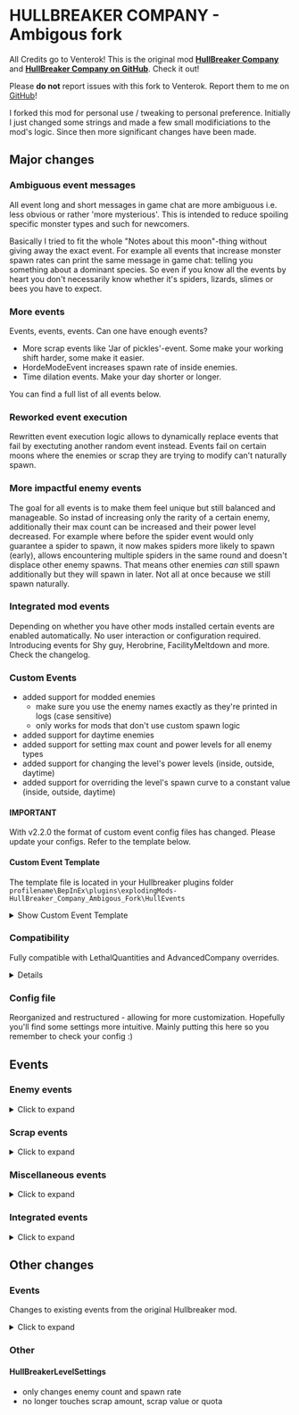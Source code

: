 # HULLBREAKER COMPANY - Ambigous fork

All Credits go to Venterok! This is the original mod [**HullBreaker Company**](https://thunderstore.io/c/lethal-company/p/Venterok/HullBreaker_Company/) and [**HullBreaker Company on GitHub**](https://github.com/Venterok/HullBreakerCompany). Check it out!

Please **do not** report issues with this fork to Venterok. Report them to me on [GitHub](https://github.com/YoBii/HullBreakerCompany/issues)!

I forked this mod for personal use / tweaking to personal preference. Initially I just changed some strings and made a few small modificiations to the mod's logic.
Since then more significant changes have been made.

## Major changes

### Ambiguous event messages
All event long and short messages in game chat are more ambiguous i.e. less obvious or rather 'more mysterious'. This is intended to reduce spoiling specific monster types and such for newcomers.

Basically I tried to fit the whole "Notes about this moon"-thing without giving away the exact event.
For example all events that increase monster spawn rates can print the same message in game chat: telling you something about a dominant species.
So even if you know all the events by heart you don't necessarily know whether it's spiders, lizards, slimes or bees you have to expect.

### More events
Events, events, events. Can one have enough events?
* More scrap events like 'Jar of pickles'-event. Some make your working shift harder, some make it easier.
* HordeModeEvent increases spawn rate of inside enemies.
* Time dilation events. Make your day shorter or longer.

You can find a full list of all events below.

### Reworked event execution
Rewritten event execution logic allows to dynamically replace events that fail by exectuting another random event instead.
Events fail on certain moons where the enemies or scrap they are trying to modify can't naturally spawn.

### More impactful enemy events
The goal for all events is to make them feel unique but still balanced and manageable.
So instad of increasing only the rarity of a certain enemy, additionally their max count can be increased and their power level decreased.
For example where before the spider event would only guarantee a spider to spawn, it now makes spiders more likely to spawn (early), allows encountering multiple spiders in the same round and doesn't displace other enemy spawns.
That means other enemies *can* still spawn additionally but they will spawn in later. Not all at once because we still spawn naturally.

### Integrated mod events
Depending on whether you have other mods installed certain events are enabled automatically. No user interaction or configuration required.
Introducing events for Shy guy, Herobrine, FacilityMeltdown and more. Check the changelog.

### Custom Events
* added support for modded enemies
	* make sure you use the enemy names exactly as they're printed in logs (case sensitive)
	* only works for mods that don't use custom spawn logic
* added support for daytime enemies
* added support for setting max count and power levels for all enemy types
* added support for changing the level's power levels (inside, outside, daytime)
* added support for overriding the level's spawn curve to a constant value  (inside, outside, daytime)

#### IMPORTANT
With v2.2.0 the format of custom event config files has changed. Please update your configs. Refer to the template below.

#### Custom Event Template

The template file is located in your Hullbreaker plugins folder `profilename\BepInEx\plugins\explodingMods-HullBreaker_Company_Ambigous_Fork\HullEvents`
<details>
	<summary>Show Custom Event Template</summary>

```
# CustomEvent Template
# I recommend you create a copy of this template and edit that.
# The filename doesn't matter. You can name it whatever you like.

# Change the line below to [ENABLED] or delete it to enable this custom event. 
[DISABLED]

# The internal event name
# REQUIRED
EventID = CustomEventName

# Default weighted rarity of the event
# REQUIRED
EventWeight = 0

# The long form message printed to in-game chat when the event is active
# REQUIRED
InGameMessage = My custom event chat message

# The short form message printed to in-game chat when the event is active
# REQUIRED
InGameShortMessage = EVENT MESSAGE

# List of enemies and their modifiers, seperated by comma
# Set modifier to -1 to not change
# enemyName = the name of the enemy. Must be identical to what's printed in hullbreaker logs/console
# rarity = the rarity to set (in % of the total inside enemy rarity) 
# maxcount = maximum number of entities of that enemy that can spawn at the same time
# power = the power level for that enemy
# EXAMPLE: Centipede:100:10:-1, SandSpider:100:8:1
SpawnableEnemies = enemyName:rarity:maxcount:power, enemyName:rarity:maxcount:power

# List of outside enemies and their modifiers, seperated by comma
# Set modifier to -1 to not change
# enemyName = the name of the enemy. Must be identical to what's printed in hullbreaker logs/console
# rarity = the rarity to set as an absolute number
# maxcount = maximum number of entities of that enemy that can spawn at the same time
# power = the power level for that enemy
# EXAMPLE: MouthDog:100:20:1, SandWorm:100:5:0
SpawnableOutsideEnemies = enemyName:rarity:maxcount:power, enemyName:rarity:maxcount:power

# List of daytime enemies and their modifiers, seperated by comma
# Set modifier to -1 to not change
# enemyName = the name of the enemy. Must be identical to what's printed in hullbreaker logs/console
# rarity = the rarity to set as an absolute number
# maxcount = maximum number of entities of that enemy that can spawn at the same time
# power = the power level for that enemy
# EXAMPLE: RedLocustBees:-1:10:0
SpawnableDaytimeEnemies = enemyName:rarity

# List of scrap items and their rarity, seperated by comma
# scrapName = the name of the scrap item. Must be identical to what's printed in hullbreaker logs/console
# rarity = the rarity to set (in % of the scrap rarity) 
# EXAMPLE SpawnableScrap = Big Bolt:10, Cookie mold pan:20, Teeth:50
SpawnableScrap = scrapName:rarity

# Increase the level's inside monster power cap by this number. Set to 0 to disable
GlobalPowerIncrease = 0

# Increase the level's outside monster power cap by this number. Set to 0 to disable
GlobalOutsidePowerIncrease = 0

# Increase the level's daytime monster power cap by this number. Set to 0 to disable
GlobalDaytimePowerIncrease = 0

# Override the global spawn rate to a constant value. Think number of enemies to spawn per wave. 256 will spawn everything instantly. Set to 0 to disable
GlobalInsideSpawnRateOverride = 0 

# Override the global outside spawn rate to a constant value. 256 will front load the outside enemy spawning. Set to 0 to disable
GlobalOutsideSpawnRateOverride = 0

# Override the global daytime spawn rate to a constant value. Think number of enemies to spawn per wave. 256 will spawn everything instantly. Set to 0 to disable
GlobalDaytimeSpawnRateOverride = 0
```
</details>

### Compatibility
Fully compatible with LethalQuantities and AdvancedCompany overrides.
<details>

Using these mods you can allow events that are otherwise not available on certain moons by setting the respective monster or scrap rarity to at least `1`.
For example with vanilla moon configuration you can't get Jester event on Experimentation because Jesters don't spawn there.
Using the tool of your choice set the Jester's rarity to `1` or any larger number. This will enable the Jester event on that moon.
</details>

### Config file
Reorganized and restructured - allowing for more customization. Hopefully you'll find some settings more intuitive.
Mainly putting this here so you remember to check your config :)


## Events

### Enemy events
<details>
	<summary>Click to expand</summary>

All enemy events increase the repective enemy's spawn chance. Some additionally increase their max count and decrease their power level to varying degrees.

They are designed to be impactful and create unique situations but still be manageable overall. Check your logs for what is changed exactly. 

Event | Details
------ | ------
Arachnophobia   | Bunker spiders are more likely to spawn. There can be two or even more. Recommended mod: Arachnophilia
Bee   | Circuit Bees are more likely to spawn and you can find a lot of them. This also increases daytime enemy spawns overall (take not LQ users).
Butler   | Butler spawns more likely and there's potentially more of them. They don't count to overall enemy cap.
DevochkaPizdec  | Ghost girls spawn more frequently and there can be more than one. Don't loose your head out there.
FlowerMan   | Brackens spawn more frequently and in larger quantities. They often move together but can separate and give you a really bad time.
Hell   | Jesters. Yes, multiple. Good luck.
HoarderBug   | Hoarding Bugs spawn a lot more frequently and in much larger quantities. It's a race for scrap - who will capture the most?
Lizards   | Puffers / Spore Lizards are more likely to spawn and there's more of them. They don't count to overall enemy cap.
Masked   | Masked enemy are more likely to spawn and there's more of them. They don't count to overall enemy cap.
Nutcracker   | Nutcrackers are more likely to spawn and there's more of them. They don't count to overall enemy cap.
Slime   | Hygrodere / Blobs spawn more frequently and in much larger quantities. Recommended mod: RandomSlimeColor, RandomEnemiesSize.
SpringMan   | Coil-heads are more likely to spawn and there can be a lot of them. Keep you eyes peeled.
</details>

### Scrap events
<details>
	<summary>Click to expand</summary>

Scrap events generally change the weights of certain scrap in the loot table to make them more common.

Most of these have been made with ImmersiveScrap in mind. They work perfectly fine without but balance might be off.

Event | Details
------ | ------
Armday   | Incerases spawn chance of heavy loot
BabkinPogreb   | Spawns a lot of pickle jars
ChristmasEve   | Spawns a lot of presents
Clownshow (Girl)   | Spawns a lot of scrap that can make noise like horns
DayDrinking   | Spawns a lot of alcoholic beverages
LuckyDay   | Increases chance for very valuable loot to spawn
SelfDefense   | Spawns a lot of weapon-like scrap items
</details>


### Miscellaneous events
<details>
	<summary>Click to expand</summary>

Traps events, time events and even some gameplay changing events.

You might need to change your strategy so keep your eyes open for these!

Event | Details
------ | ------
EnemyBounty   | The company pays money for killing monsters. Per enemy reward + final reward (configurable, read below)
HackedTurrets   | All turrets are permanently disabled
HordeMode   | Spawns enemies early and in large amounts
HullBreak   | Take a break. The company sends a bonus payment
LandMine   | Spawns a lot of landmines
NothingEvent | This is used to balance the chance of any event occuring. This event = no event
OnAPowderKeg  | Spawns more landmines. Landmines will randomly explode throughout the day.
OneForAll  | When the first crew member dies, the ship's autopilot is immediately instructed to leave (like voting, you have two hours)
OpenTheNoor  | All big security doors start in closed state
OutSideEnemyDay  | Frontloads outside enemy spawns to occur early in the day. Like eclipsed but only outside.
SpikeTrap  | Spawns a lot of spike traps (might have no effect in some custom interiors)
TimeAnomaly  | Time passes faster
TimeDilation  | Time passes more slower
TurretEvent  | Spawns a lot of turrets

</details>

### Integrated events
<details>
	<summary>Click to expand</summary>

List of events integrated with others mods (from all event categories). 

Event | Required Mod | Details
------ | ------ | ------
Boomba   | LethalThings | Increases boomba spawn chance and max count significantly.
Herobrine   | HerobrineMod | Increases Herobrine spawn chance. Can spawn  up to 2. Doesn't count towards power level.
ShyGuyEvent  | Scopophobia | Increases ShyGuy spawn chance and allows more to spawn - drastically increasing chance of actually finding one.
Meltdown   | FacilityMeltdown | Will trigger the meltdown event sometime during the day (random between early noon and midnight)
AC_Bunny  | AdvancedCompany | Increases spawn chance of AdvancedCompany unique item: Bunny ears
AC_Controller  | AdvancedCompany | Increases spawn chance of AdvancedCompany unique item: Controller (Green, Pietsmiet)
AC_RGBShoes  | AdvancedCompany | Increases spawn chance of AdvancedCompany unique item: Light Shoes
</details>

## Other changes

### Events

Changes to existing events from the original Hullbreaker mod.
<details>
	<summary>Click to expand</summary>

#### EnemyBountyEvent
* The amount of credits rewarded for each kill is now random. Similar to an above average scrap item
	* Min/Max is configurable
* The amount rewarded will show in game chat
* New config: Limit the amount of rewards. The final reward will pay 150% of Max
 
#### HullBreakEvent
* The amount of bonus credits you receive is now random
	* Min/Max is configurable
* The amount will show in game chat

#### NothingEvent
* When the mod randomly selects _NothingEvent_ (no event) the event message is omitted from chat. With event counts this makes it so events seem more random especially when combined with the option that increments the number of events every day. With high `EventCount` it simply prevents flooding the chat with empty lines from NothingEvent to a point where things become unreadable. This depends on your configuration (event count and event weights) of course
* When all events on a given day are NothingEvent the entire NOTES ABOUT MOON section is omitted from game chat

#### OnAPowderKegEvent
* Now explodes mines periodically. Respects custom day lengths

#### Readded events
* TurretsEvent, OneForAllEvent, MaskedEvent
</details>

### Other
#### HullBreakerLevelSettings
* only changes enemy count and spawn rate
* no longer touches scrap amount, scrap value or quota